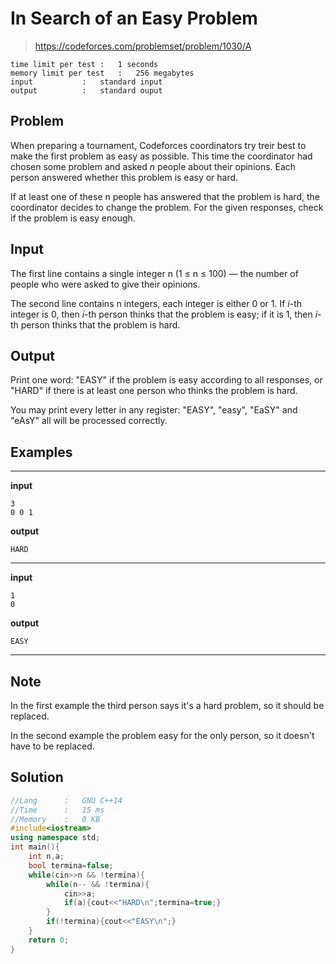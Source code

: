 # In Search of an Easy Problem

> https://codeforces.com/problemset/problem/1030/A

```
time limit per test	:	1 seconds
memory limit per test	:	256 megabytes
input			:	standard input
output			:	standard ouput
```

## Problem

When preparing a tournament, Codeforces coordinators try treir best to make the first problem as easy as possible. This time the coordinator had chosen some problem and asked *n* people about their opinions. Each person answered whether this problem is easy or hard.

If at least one of these n people has answered that the problem is hard, the coordinator decides to change the problem. For the given responses, check if the problem is easy enough.

## Input

The first line contains a single integer n (1 &leq; n &leq; 100) — the number of people who were asked to give their opinions.

The second line contains n integers, each integer is either 0 or 1. If *i*-th integer is 0, then *i*-th person thinks that the problem is easy; if it is 1, then *i*-th person thinks that the problem is hard.

## Output

Print one word: "EASY" if the problem is easy according to all responses, or "HARD" if there is at least one person who thinks the problem is hard.

You may print every letter in any register: "EASY", "easy", "EaSY" and "eAsY" all will be processed correctly.

## Examples

---
**input**
```
3
0 0 1
```
**output**
```
HARD
```
---
**input**
```
1
0
```
**output**
```
EASY
```
---

## Note

In the first example the third person says it's a hard problem, so it should be replaced.

In the second example the problem easy for the only person, so it doesn't have to be replaced.

## Solution

```c++
//Lang		:	GNU C++14
//Time		:	15 ms
//Memory	:	0 KB
#include<iostream>
using namespace std;
int main(){
	int n,a;
	bool termina=false;
	while(cin>>n && !termina){
		while(n-- && !termina){
			cin>>a;
			if(a){cout<<"HARD\n";termina=true;}
		}
		if(!termina){cout<<"EASY\n";}
	}
	return 0;
}
```
